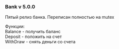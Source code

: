 ### Bank v 5.0.0 

Пятый релиз банка. Переписан полностью на mutex

Функции:  
Balance - получить баланс  
Deposit - положить на счет  
WithDraw - снять деньги со счета  